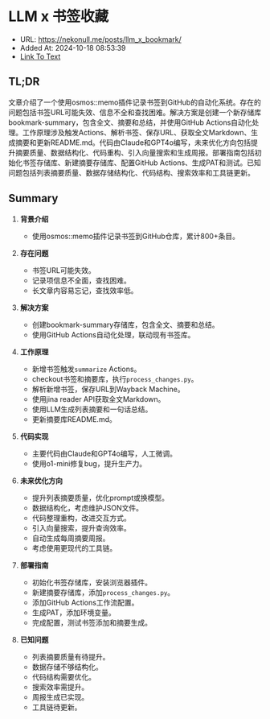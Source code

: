 # LLM x 书签收藏
- URL: https://nekonull.me/posts/llm_x_bookmark/
- Added At: 2024-10-18 08:53:39
- [Link To Text](2024-10-18-llm-x-书签收藏_raw.md)

## TL;DR
文章介绍了一个使用osmos::memo插件记录书签到GitHub的自动化系统。存在的问题包括书签URL可能失效、信息不全和查找困难。解决方案是创建一个新存储库bookmark-summary，包含全文、摘要和总结，并使用GitHub Actions自动化处理。工作原理涉及触发Actions、解析书签、保存URL、获取全文Markdown、生成摘要和更新README.md。代码由Claude和GPT4o编写，未来优化方向包括提升摘要质量、数据结构化、代码重构、引入向量搜索和生成周报。部署指南包括初始化书签存储库、新建摘要存储库、配置GitHub Actions、生成PAT和测试。已知问题包括列表摘要质量、数据存储结构化、代码结构、搜索效率和工具链更新。

## Summary
1. **背景介绍**
   - 使用osmos::memo插件记录书签到GitHub仓库，累计800+条目。

2. **存在问题**
   - 书签URL可能失效。
   - 记录项信息不全面，查找困难。
   - 长文章内容易忘记，查找效率低。

3. **解决方案**
   - 创建bookmark-summary存储库，包含全文、摘要和总结。
   - 使用GitHub Actions自动化处理，联动现有书签库。

4. **工作原理**
   - 新增书签触发`summarize` Actions。
   - checkout书签和摘要库，执行`process_changes.py`。
   - 解析新增书签，保存URL到Wayback Machine。
   - 使用jina reader API获取全文Markdown。
   - 使用LLM生成列表摘要和一句话总结。
   - 更新摘要库README.md。

5. **代码实现**
   - 主要代码由Claude和GPT4o编写，人工微调。
   - 使用o1-mini修复bug，提升生产力。

6. **未来优化方向**
   - 提升列表摘要质量，优化prompt或换模型。
   - 数据结构化，考虑维护JSON文件。
   - 代码整理重构，改进交互方式。
   - 引入向量搜索，提升查询效率。
   - 自动生成每周摘要周报。
   - 考虑使用更现代的工具链。

7. **部署指南**
   - 初始化书签存储库，安装浏览器插件。
   - 新建摘要存储库，添加`process_changes.py`。
   - 添加GitHub Actions工作流配置。
   - 生成PAT，添加环境变量。
   - 完成配置，测试书签添加和摘要生成。

8. **已知问题**
   - 列表摘要质量有待提升。
   - 数据存储不够结构化。
   - 代码结构需要优化。
   - 搜索效率需提升。
   - 周报生成已实现。
   - 工具链待更新。
